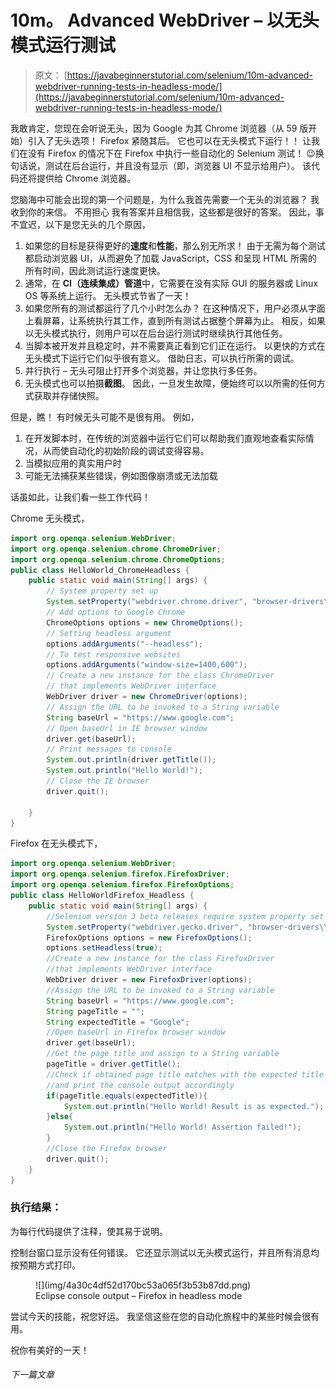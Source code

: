 # 10m。 Advanced WebDriver – 以无头模式运行测试

> 原文： [https://javabeginnerstutorial.com/selenium/10m-advanced-webdriver-running-tests-in-headless-mode/](https://javabeginnerstutorial.com/selenium/10m-advanced-webdriver-running-tests-in-headless-mode/)

我敢肯定，您现在会听说无头，因为 Google 为其 Chrome 浏览器（从 59 版开始）引入了无头选项！ Firefox 紧随其后。 它也可以在无头模式下运行！！ 让我们在没有 Firefox 的情况下在 Firefox 中执行一些自动化的 Selenium 测试！ 😉换句话说，测试在后台运行，并且没有显示（即，浏览器 UI 不显示给用户）。 该代码还将提供给 Chrome 浏览器。

您脑海中可能会出现的第一个问题是，为什么我首先需要一个无头的浏览器？ 我收到你的来信。 不用担心 我有答案并且相信我，这些都是很好的答案。 因此，事不宜迟，以下是您无头的几个原因，

1.  如果您的目标是获得更好的**速度**和**性能**，那么别无所求！ 由于无需为每个测试都启动浏览器 UI，从而避免了加载 JavaScript，CSS 和呈现 HTML 所需的所有时间，因此测试运行速度更快。
2.  通常，在 **CI（连续集成）管道**中，它需要在没有实际 GUI 的服务器或 Linux OS 等系统上运行。 无头模式节省了一天！
3.  如果您所有的测试都运行了几个小时怎么办？ 在这种情况下，用户必须从字面上看屏幕，让系统执行其工作，直到所有测试占据整个屏幕为止。 相反，如果以无头模式执行，则用户可以在后台运行测试时继续执行其他任务。
4.  当脚本被开发并且稳定时，并不需要真正看到它们正在运行。 以更快的方式在无头模式下运行它们似乎很有意义。 借助日志，可以执行所需的调试。
5.  并行执行 – 无头可阻止打开多个浏览器，并让您执行多任务。
6.  无头模式也可以拍摄**截图**。 因此，一旦发生故障，便始终可以以所需的任何方式获取并存储快照。

但是，瞧！ 有时候无头可能不是很有用。 例如，

1.  在开发脚本时，在传统的浏览器中运行它们可以帮助我们直观地查看实际情况，从而使自动化的初始阶段的调试变得容易。
2.  当模拟应用的真实用户时
3.  可能无法捕获某些错误，例如图像崩溃或无法加载

话虽如此，让我们看一些工作代码！

Chrome 无头模式，

```java
import org.openqa.selenium.WebDriver;
import org.openqa.selenium.chrome.ChromeDriver;
import org.openqa.selenium.chrome.ChromeOptions;
public class HelloWorld_ChromeHeadless {
	public static void main(String[] args) {
		// System property set up
		System.setProperty("webdriver.chrome.driver", "browser-drivers\\chromedriver.exe");
		// Add options to Google Chrome
		ChromeOptions options = new ChromeOptions();
		// Setting headless argument
		options.addArguments("--headless");
		// To test responsive websites
		options.addArguments("window-size=1400,600");
		// Create a new instance for the class ChromeDriver
		// that implements WebDriver interface
		WebDriver driver = new ChromeDriver(options);
		// Assign the URL to be invoked to a String variable
		String baseUrl = "https://www.google.com";
		// Open baseUrl in IE browser window
		driver.get(baseUrl);
		// Print messages to console
		System.out.println(driver.getTitle());
		System.out.println("Hello World!"); 	
		// Close the IE browser
		driver.quit();

	}
}
```

Firefox 在无头模式下，

```java
import org.openqa.selenium.WebDriver;
import org.openqa.selenium.firefox.FirefoxDriver;
import org.openqa.selenium.firefox.FirefoxOptions;
public class HelloWorldFirefox_Headless {
	public static void main(String[] args) {
		//Selenium version 3 beta releases require system property set up
		System.setProperty("webdriver.gecko.driver", "browser-drivers\\geckodriver.exe");
		FirefoxOptions options = new FirefoxOptions();
		options.setHeadless(true);
		//Create a new instance for the class FirefoxDriver
		//that implements WebDriver interface
		WebDriver driver = new FirefoxDriver(options);
		//Assign the URL to be invoked to a String variable
		String baseUrl = "https://www.google.com";
		String pageTitle = "";
		String expectedTitle = "Google";
		//Open baseUrl in Firefox browser window
		driver.get(baseUrl);
		//Get the page title and assign to a String variable
		pageTitle = driver.getTitle();
		//Check if obtained page title matches with the expected title
		//and print the console output accordingly
		if(pageTitle.equals(expectedTitle)){
			System.out.println("Hello World! Result is as expected.");
		}else{
			System.out.println("Hello World! Assertion failed!");
		}
		//Close the Firefox browser
		driver.quit();
	}
}
```

### 执行结果：

为每行代码提供了注释，使其易于说明。

控制台窗口显示没有任何错误。 它还显示测试以无头模式运行，并且所有消息均按预期方式打印。

<figure class="wp-block-image">![](img/4a30c4df52d170bc53a065f3b53b87dd.png)

<figcaption>Eclipse console output – Firefox in headless mode</figcaption>

</figure>

尝试今天的技能，祝您好运。 我坚信这些在您的自动化旅程中的某些时候会很有用。

祝你有美好的一天！

###### 下一篇文章